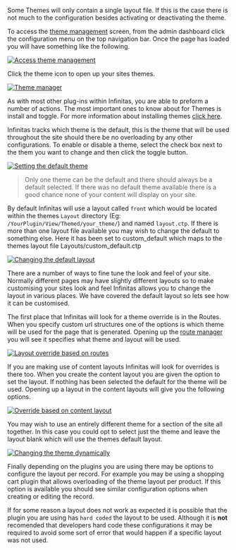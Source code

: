 Some Themes will only contain a single layout file. If this is the case there is not much to the configuration besides activating or deactivating the theme.

To access the [theme management](/admin/themes) screen, from the admin dashboard click the configuration menu on the top navigation bar. Once the page has loaded you will have something like the following.

[![](http://assets.infinitas-cms.org/docs/Core/Themes/access.png "Access theme management")](http://assets.infinitas-cms.org/docs/Core/Themes/access.png)

Click the theme icon to open up your sites themes.

[![](http://assets.infinitas-cms.org/docs/Core/Themes/index.png "Theme manager")](http://assets.infinitas-cms.org/docs/Core/Themes/index.png)

As with most other plug-ins within Infinitas, you are able to preform a number of actions. The most important ones to know about for Themes is install and toggle. For more information about installing themes [click here](/infinitas\_docs/Themes/installing-new-themes).

Infinitas tracks which theme is the default, this is the theme that will be used throughout the site should there be no overloading by any other configurations. To enable or disable a theme, select the check box next to the them you want to change and then click the toggle button.

[![](http://assets.infinitas-cms.org/docs/Core/Themes/toggle.png "Setting the default theme")](http://assets.infinitas-cms.org/docs/Core/Themes/toggle.png)

> Only one theme can be the default and there should always be a default selected. If there was no default theme available there is a good chance none of your content will display on your site.

By default Infinitas will use a layout called `front` which would be located within the themes `Layout` directory (Eg: `/YourPlugin/View/Themed/your_theme/`) and named `layout.ctp`. If there is more than one layout file available you may wish to change the default to something else. Here it has been set to custom_default which maps to the themes layout file Layouts/custom_default.ctp

[![](http://assets.infinitas-cms.org/docs/Core/Themes/default.png "Changing the default layout")](http://assets.infinitas-cms.org/docs/Core/Themes/default.png)

There are a number of ways to fine tune the look and feel of your site. Normally different pages may have slightly different layouts so to make customising your sites look and feel Infinitas allows you to change the layout in various places. We have covered the default layout so lets see how it can be customised.

The first place that Infinitas will look for a theme override is in the Routes. When you specify custom url structures one of the options is which theme will be used for the page that is generated. Opening up the [route manager](/admin/routes) you will see it specifies what theme and layout will be used.

[![](http://assets.infinitas-cms.org/docs/Core/Themes/route-override.png "Layout override based on routes")](http://assets.infinitas-cms.org/docs/Core/Themes/route-override.png)

If you are making use of content layouts Infinitas will look for overrides is there too. When you create the content layout you are given the option to set the layout. If nothing has been selected the default for the theme will be used. Opening up a layout in the content layouts will give you the following options.

[![](http://assets.infinitas-cms.org/docs/Core/Themes/layout-override.png "Override based on content layout")](http://assets.infinitas-cms.org/docs/Core/Themes/layout-override.png)

You may wish to use an entirely different theme for a section of the site all together. In this case you could opt to select just the theme and leave the layout blank which will use the themes default layout.

[![](http://assets.infinitas-cms.org/docs/Core/Themes/layout-override-default.png "Changing the theme dynamically")](http://assets.infinitas-cms.org/docs/Core/Themes/layout-override-default.png)

Finally depending on the plugins you are using there may be options to configure the layout per record. For example you may be using a shopping cart plugin that allows overloading of the theme layout per product. If this option is available you should see similar configuration options when creating or editing the record.

If for some reason a layout does not work as expected it is possible that the plugin you are using has `hard coded` the layout to be used. Although it is **not** recomended that developers hard code these configurations it may be required to avoid some sort of error that would happen if a specific layout was not used.
